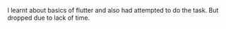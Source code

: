 I learnt about basics of flutter and also had attempted to do the task. But dropped due to lack of time.
